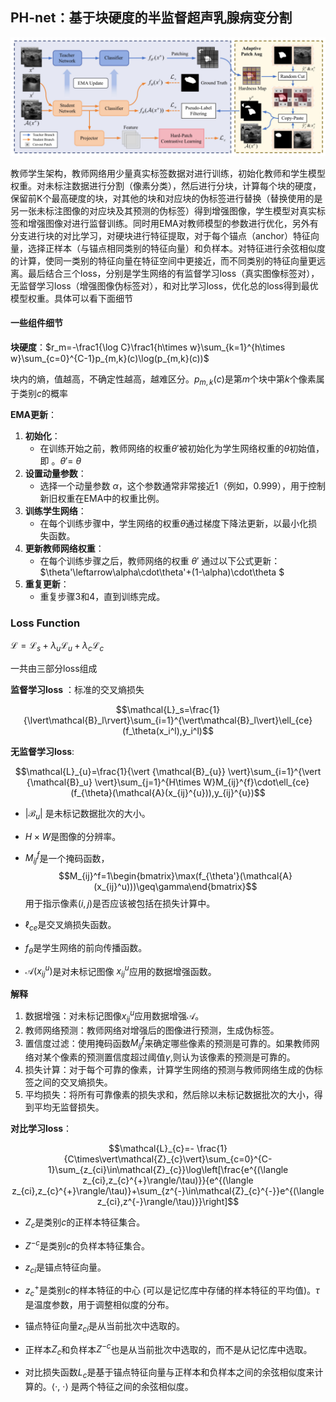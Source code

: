 ## PH-net：基于块硬度的半监督超声乳腺病变分割

![image-20241119170131824](/assets/2024-11-22-PH-Net/image-20241119170131824.png)

教师学生架构，教师网络用少量真实标签数据对进行训练，初始化教师和学生模型权重。对未标注数据进行分割（像素分类），然后进行分块，计算每个块的硬度，保留前K个最高硬度的块，对其他的块和对应块的伪标签进行替换（替换使用的是另一张未标注图像的对应块及其预测的伪标签）得到增强图像，学生模型对真实标签和增强图像对进行监督训练。同时用EMA对教师模型的参数进行优化，另外有分支进行块的对比学习，对硬块进行特征提取，对于每个锚点（anchor）特征向量，选择正样本（与锚点相同类别的特征向量）和负样本。对特征进行余弦相似度的计算，使同一类别的特征向量在特征空间中更接近，而不同类别的特征向量更远离。最后结合三个loss，分别是学生网络的有监督学习loss（真实图像标签对），无监督学习loss（增强图像伪标签对），和对比学习loss，优化总的loss得到最优模型权重。具体可以看下面细节

#### 一些组件细节

**块硬度**：$r_m=-\frac1{\log C}\frac1{h\times w}\sum_{k=1}^{h\times w}\sum_{c=0}^{C-1}p_{m,k}(c)\log(p_{m,k}(c))$

块内的熵，值越高，不确定性越高，越难区分。$p_{m,k}(c)$是第$m$个块中第$k$个像素属于类别$c$的概率

**EMA更新**：

1. **初始化**：
   - 在训练开始之前，教师网络的权重$\theta'$被初始化为学生网络权重的$\theta$初始值，即 。$\theta'=$ $\theta$
2. **设置动量参数**：
   - 选择一个动量参数 $\alpha$，这个参数通常非常接近1（例如，0.999），用于控制新旧权重在EMA中的权重比例。
3. **训练学生网络**：
   - 在每个训练步骤中，学生网络的权重$\theta$通过梯度下降法更新，以最小化损失函数。
4. **更新教师网络权重**：
   - 在每个训练步骤之后，教师网络的权重 $\theta'$ 通过以下公式更新： $\theta'\leftarrow\alpha\cdot\theta'+(1-\alpha)\cdot\theta $
5. **重复更新**：
   - 重复步骤3和4，直到训练完成。

### Loss Function

$\mathcal{L}=\mathcal{L}_s+\lambda_u\mathcal{L}_u+\lambda_c\mathcal{L}_c$

一共由三部分loss组成

**监督学习loss** ：标准的交叉熵损失

$$\mathcal{L}_s=\frac{1}{\lvert\mathcal{B}_l\rvert}\sum_{i=1}^{\vert\mathcal{B}_l\vert}\ell_{ce}(f_\theta(x_i^l),y_i^l)$$


**无监督学习loss**: 

$$\mathcal{L}_{u}=\frac{1}{\vert {\mathcal{B}_{u}} \vert}\sum_{i=1}^{\vert {\mathcal{B}_u} \vert}\sum_{j=1}^{H\times W}M_{ij}^{f}\cdot\ell_{ce}(f_{\theta}(\mathcal{A}(x_{ij}^{u})),y_{ij}^{u})$$


- $\vert \mathcal{B}_u \vert$ 是未标记数据批次的大小。

- $H\times W$是图像的分辨率。

- $M_{ij}^f$是一个掩码函数，$$M_{ij}^f=1\begin{bmatrix}\max(f_{\theta'}(\mathcal{A}(x_{ij}^u)))\geq\gamma\end{bmatrix}$$用于指示像素$(i,j)$是否应该被包括在损失计算中。

- $\ell_{ce}$是交叉熵损失函数。

- $f_\theta$是学生网络的前向传播函数。

- $\mathcal{A}(x_{ij}^u)$是对未标记图像 $x_{ij}^u$应用的数据增强函数。

**解释**

1. 数据增强：对未标记图像$x_{ij}^u$应用数据增强$\mathcal{A}$。
2. 教师网络预测：教师网络对增强后的图像进行预测，生成伪标签。
3. 置信度过滤：使用掩码函数$M_{ij}^f$来确定哪些像素的预测是可靠的。如果教师网络对某个像素的预测置信度超过阈值$\gamma$,则认为该像素的预测是可靠的。
4. 损失计算：对于每个可靠的像素，计算学生网络的预测与教师网络生成的伪标签之间的交叉熵损失。
5. 平均损失：将所有可靠像素的损失求和，然后除以未标记数据批次的大小，得到平均无监督损失。

**对比学习loss**：

$$\mathcal{L}_{c}=- \frac{1}{C\times\vert\mathcal{Z}_{c}\vert}\sum_{c=0}^{C-1}\sum_{z_{ci}\in\mathcal{Z}_{c}}\log\left[\frac{e^{(\langle z_{ci},z_{c}^{+}\rangle/\tau)}}{e^{(\langle z_{ci},z_{c}^{+}\rangle/\tau)}+\sum_{z^{-}\in\mathcal{Z}_{c}^{-}}e^{(\langle z_{ci},z^{-}\rangle/\tau)}}\right]$$

- $Z_c$是类别$c$的正样本特征集合。

- $Z^{-c}$是类别$c$的负样本特征集合。

- $z_{ci}$是锚点特征向量。

- $z_c^+$是类别$c$的样本特征的中心 (可以是记忆库中存储的样本特征的平均值)。$\tau$是温度参数，用于调整相似度的分布。


- 锚点特征向量$z_{ci}$是从当前批次中选取的。
- 正样本$Z_c$和负样本$Z^{-c}$也是从当前批次中选取的，而不是从记忆库中选取。
- 对比损失函数$L_c$是基于锚点特征向量与正样本和负样本之间的余弦相似度来计算的。⟨·, ·⟩ 是两个特征之间的余弦相似度。